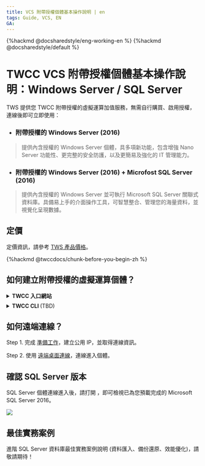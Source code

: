 ```yaml
---
title: VCS 附帶授權個體基本操作說明 | en
tags: Guide, VCS, EN
GA:
---
```


{%hackmd @docsharedstyle/eng-working-en %}
{%hackmd @docsharedstyle/default %}

# TWCC VCS 附帶授權個體基本操作說明：Windows Server / SQL Server

TWS 提供您 TWCC 附帶授權的虛擬運算加值服務，無需自行購買、啟用授權，連線後即可立即使用：

- ### 附帶授權的 Windows Server (2016)
> 提供內含授權的 Windows Server 個體，具多項新功能，包含增強 Nano Server 功能性、更完整的安全防護，以及更簡易及強化的 IT 管理能力。
- ### 附帶授權的 Windows Server (2016) +  Microfost SQL Server (2016)
> 提供內含授權的 Windows Server 並可執行 Microsoft SQL Server 關聯式資料庫。具備易上手的介面操作工具，可智慧整合、管理您的海量資料，並視覺化呈現數據。

## 定價

定價資訊，請參考 [TWS 產品價格](https://man.twcc.ai/@twsdocs/pricing-zh)。

{%hackmd @twccdocs/chunk-before-you-begin-zh %}



## 如何建立附帶授權的虛擬運算個體？

<details class="docspoiler">

<summary><b>TWCC 入口網站</b></summary>

<br>

建立步驟請參考 [建立 Windows 虛擬運算個體](https://man.twcc.ai/@twccdocs/doc-vcs-main-zh/https%3A%2F%2Fman.twcc.ai%2F%40twccdocs%2Fguide-vcs-create-zh#%E5%BB%BA%E7%AB%8B-Windows-%E5%80%8B%E9%AB%94)，僅選擇映像檔的步驟需：

- **附帶授權的 Windows Server (2016)**：請選擇 **`Windows Server with License`**

> ![](https://cos.twcc.ai/SYS-MANUAL/uploads/upload_285968781384c82250b9daa99b8c5bb3.png)


- **附帶授權的 Windows Server +  Microfost SQL Server (2016)**：請選擇 **`SQL Server with License`**

> ![](https://cos.twcc.ai/SYS-MANUAL/uploads/upload_1cdbfe2aa34439828937722b4e1c6c95.png)

依序完成步驟即可快速建立附帶授權的個體。


</details>

<!-- Space -->

<div style="height:8px"></div>

<!-- 2. start -->

<details class="docspoiler">

<summary><b>TWCC CLI </b>(TBD)</summary>

<br>

目前 TWCC CLI 尚未支援建立 Windows 個體，請使用 TWCC 入口網站建立。

</details>

## 如何遠端連線？

Step 1. 完成 [準備工作](https://man.twcc.ai/@twccdocs/doc-vcs-main-zh/https%3A%2F%2Fman.twcc.ai%2F%40twccdocs%2Fvcs-guide-connect-prerequisite-zh)，建立公用 IP，並取得連線資訊。

Step 2. 使用 [遠端桌面連線](https://man.twcc.ai/@twccdocs/doc-vcs-main-zh/https%3A%2F%2Fman.twcc.ai%2F%40twccdocs%2Fvcs-guide-connect-to-windows-from-windows-zh)，連線進入個體。

## 確認 SQL Server 版本

SQL Server 個體連線進入後，請打開 <i class="fa fa-windows" aria-hidden="true"></i>，即可檢視已為您預載完成的 Microsoft SQL Server 2016。


![](https://cos.twcc.ai/SYS-MANUAL/uploads/upload_f33ed3c88ede57b37df1a796479b5517.png)

## 最佳實務案例

進階 SQL Server 資料庫最佳實務案例說明 (資料匯入、備份還原、效能優化)，請敬請期待！